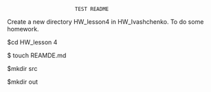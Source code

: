                           TEST README
Create a new directory HW_lesson4 in HW_Ivashchenko. To do some homework.

$cd HW_lesson 4

$ touch REAMDE.md

$mkdir src

$mkdir out



